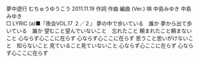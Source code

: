夢中遊行
むちゅうゆうこう
2011.11.19
作詞  作曲  編曲 (Ver.)   唄
中島みゆき   中島みゆき        
□ LYRIC (a)■『夜会VOL.17 ２／２』
夢の中で歩いている　誰か
夢から出て歩いている　誰か
望むこと望んでいないこと　忘れたこと
頼まれたこと頼まないこと
心ならず心ここに在らず
心ならず心ここに在らず
思うこと思いがけないこと　知らないこと
見ていること見ていないこと
心ならず心ここに在らず
心ならず心ここに在らず